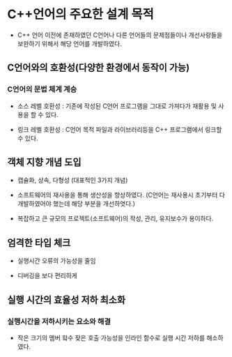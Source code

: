 # C++언어의 주요한 설계 목적

- C++ 언어 이전에 존재하였던 C언어나 다른 언어들의 문제점들이나 개선사랑들을 보완하기 위해서 해당 언어를 개발하였다.


## C언어와의 호환성(다양한 환경에서 동작이 가능)

### C언어의 문법 체계 계승

- 소스 레벨 호환성 : 기존에 작성된 C언어 프로그램을 그대로 가져다가 재활용 및 사용을 할 수 있다.

- 링크 레벨 호환성 : C언어 목적 파일과 라이브러리등을 C++ 프로그램에서 링크할 수 있다.


## 객체 지향 개념 도입

- 캡슐화, 상속, 다형성 (대표적인 3가지 개념)

- 소프트웨어의 재사용을 통해 생산성을 향상하였다. (C언어는 재사용시 초기부터 다 개발하였어야 했는데 해당 부분을 개선하엿다.)

- 복잡하고 큰 규모의 프로젝트(소프트웨어)의 작성, 관리, 유지보수가 용이하다.

## 엄격한 타입 체크

- 실행시간 오류의 가능성을 줄임

- 디버깅을 보다 편리하게


## 실행 시간의 효율성 저하 최소화

### 실행시간을 저하시키는 요소와 해결

- 작은 크기의 멤버 핰수 잦은 호출 가능성을 인라인 함수로 실행 시간 저하를 해소하였다.


